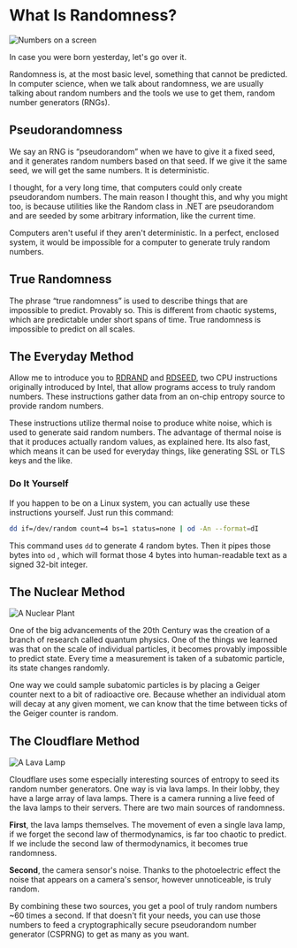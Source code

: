 # What Is Randomness?

![Numbers on a screen](/images/numbers_on_a_screen.jpg)

In case you were born yesterday, let's go over it.

Randomness is, at the most basic level, something that cannot be predicted.
In computer science, when we talk about randomness, we are usually talking about random numbers and the tools we use to get them, random number generators (RNGs).

## Pseudorandomness

We say an RNG is “pseudorandom” when we have to give it a fixed seed, and it generates random numbers based on that seed.
If we give it the same seed, we will get the same numbers.
It is deterministic.

I thought, for a very long time, that computers could only create pseudorandom numbers.
The main reason I thought this, and why you might too, is because utilities like the Random class in .NET are pseudorandom and are seeded by some arbitrary information, like the current time.

Computers aren't useful if they aren't deterministic.
In a perfect, enclosed system, it would be impossible for a computer to generate truly random numbers.

## True Randomness

The phrase “true randomness” is used to describe things that are impossible to predict. Provably so. This is different from chaotic systems, which are predictable under short spans of time.
True randomness is impossible to predict on all scales.

## The Everyday Method

Allow me to introduce you to [RDRAND](https://en.wikipedia.org/wiki/RDRAND) and [RDSEED](https://en.wikipedia.org/wiki/RDRAND#RDSEED), two CPU instructions originally introduced by Intel, that allow programs access to truly random numbers.
These instructions gather data from an on-chip entropy source to provide random numbers.

These instructions utilize thermal noise to produce white noise, which is used to generate said random numbers.
The advantage of thermal noise is that it produces actually random values, as explained here.
Its also fast, which means it can be used for everyday things, like generating SSL or TLS keys and the like.

### Do It Yourself

If you happen to be on a Linux system, you can actually use these instructions yourself. Just run this command:

```bash
dd if=/dev/random count=4 bs=1 status=none | od -An --format=dI
```

This command uses `dd` to generate 4 random bytes.
Then it pipes those bytes into `od` , which will format those 4 bytes into human-readable text as a signed 32-bit integer.

## The Nuclear Method

![A Nuclear Plant](/images/nuclear_plant.jpg)

One of the big advancements of the 20th Century was the creation of a branch of research called quantum physics.
One of the things we learned was that on the scale of individual particles, it becomes provably impossible to predict state.
Every time a measurement is taken of a subatomic particle, its state changes randomly.

One way we could sample subatomic particles is by placing a Geiger counter next to a bit of radioactive ore.
Because whether an individual atom will decay at any given moment, we can know that the time between ticks of the Geiger counter is random.

## The Cloudflare Method

![A Lava Lamp](/images/lava_lamp.jpg)

Cloudflare uses some especially interesting sources of entropy to seed its random number generators.
One way is via lava lamps.
In their lobby, they have a large array of lava lamps.
There is a camera running a live feed of the lava lamps to their servers.
There are two main sources of randomness.

**First**, the lava lamps themselves.
The movement of even a single lava lamp, if we forget the second law of thermodynamics, is far too chaotic to predict.
If we include the second law of thermodynamics, it becomes true randomness.

**Second**, the camera sensor's noise.
Thanks to the photoelectric effect the noise that appears on a camera's sensor, however unnoticeable, is truly random.

By combining these two sources, you get a pool of truly random numbers ~60 times a second.
If that doesn't fit your needs, you can use those numbers to feed a cryptographically secure pseudorandom number generator (CSPRNG) to get as many as you want.
